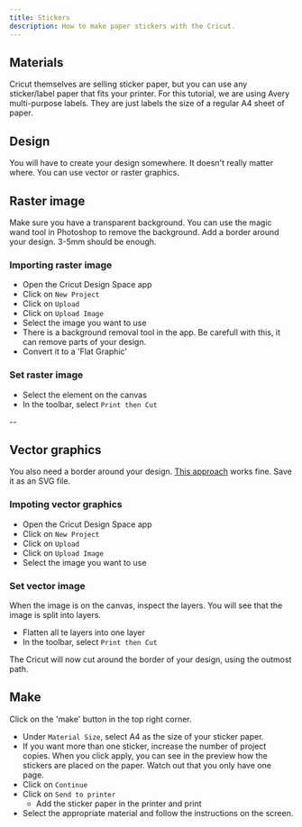 ```yaml
---
title: Stickers
description: How to make paper stickers with the Cricut.
---
```


## Materials

Cricut themselves are selling sticker paper, but you can use any sticker/label paper that fits your printer.
For this tutorial, we are using Avery multi-purpose labels. They are just labels the size of a regular A4 sheet of paper.

## Design

You will have to create your design somewhere. It doesn't really matter where. You can use vector or raster graphics.

## Raster image

Make sure you have a transparent background. You can use the magic wand tool in Photoshop to remove the background.
Add a border around your design. 3-5mm should be enough.

### Importing raster image

- Open the Cricut Design Space app
- Click on `New Project`
- Click on `Upload`
- Click on `Upload Image`
- Select the image you want to use
- There is a background removal tool in the app. Be carefull with this, it can remove parts of your design.
- Convert it to a 'Flat Graphic'

### Set raster image

- Select the element on the canvas
- In the toolbar, select `Print then Cut`

--

## Vector graphics

You also need a border around your design. [This approach](https://www.youtube.com/watch?v=awbzbJsvHxs) works fine.
Save it as an SVG file.

### Impoting vector graphics

- Open the Cricut Design Space app
- Click on `New Project`
- Click on `Upload`
- Click on `Upload Image`
- Select the image you want to use

### Set vector image

When the image is on the canvas, inspect the layers. You will see that the image is split into layers.

- Flatten all te layers into one layer
- In the toolbar, select `Print then Cut`

The Cricut will now cut around the border of your design, using the outmost path.

## Make

Click on the 'make' button in the top right corner.

- Under `Material Size`, select A4 as the size of your sticker paper.
- If you want more than one sticker, increase the number of project copies. When you click apply, you can see in the preview how the stickers are placed on the paper. Watch out that you only have one page.
- Click on `Continue`
- Click on `Send to printer`
  - Add the sticker paper in the printer and print
- Select the appropriate material and follow the instructions on the screen.
